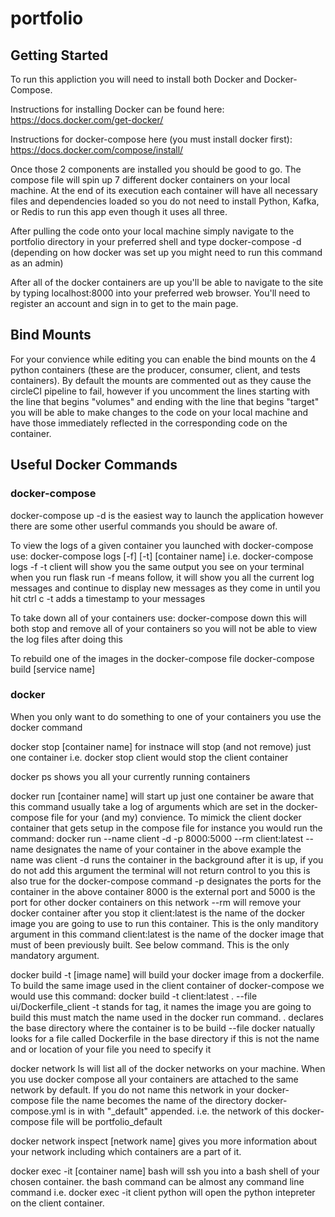 # portfolio


## Getting Started
To run this appliction you will need to install both Docker and Docker-Compose. 

Instructions for installing Docker can be found here:
https://docs.docker.com/get-docker/

Instructions for docker-compose here (you must install docker first):
https://docs.docker.com/compose/install/

Once those 2 components are installed you should be good to go.  The compose file 
will spin up 7 different docker containers on your local machine.  At the end of 
its execution each container will have all necessary files and dependencies loaded
so you do not need to install Python, Kafka, or Redis to run this app even though
it uses all three.

After pulling the code onto your local machine simply navigate to the portfolio 
directory in your preferred shell and type docker-compose -d (depending on how
docker was set up you might need to run this command as an admin)

After all of the docker containers are up you'll be able to navigate to the site 
by typing localhost:8000 into your preferred web browser.  You'll need to register
an account and sign in to get to the main page.

## Bind Mounts
For your convience while editing you can enable the bind mounts on the 4 python containers
(these are the producer, consumer, client, and tests containers).  By default the 
mounts are commented out as they cause the circleCI pipeline to fail, however if 
you uncomment the lines starting with the line that begins "volumes" and ending 
with the line that begins "target" you will be able to make changes to the code 
on your local machine and have those immediately reflected in the corresponding 
code on the container.  

## Useful Docker Commands
### docker-compose
docker-compose up -d is the easiest way to launch the application however there
are some other userful commands you should be aware of.  

To view the logs of a given container you launched with docker-compose use: 
docker-compose logs [-f] [-t] [container name]
    i.e. docker-compose logs -f -t client will show you the same output you see
    on your terminal when you run flask run
    -f means follow, it will show you all the current log messages and continue
    to display new messages as they come in until you hit ctrl c
    -t adds a timestamp to your messages

To take down all of your containers use:
docker-compose down
    this will both stop and remove all of your containers so you will not be able
    to view the log files after doing this

To rebuild one of the images in the docker-compose file
docker-compose build [service name]

### docker
When you only want to do something to one of your containers you use the docker 
command

docker stop [container name] for instnace will stop (and not remove) just one container
    i.e. docker stop client would stop the client container

docker ps shows you all your currently running containers

docker run [container name] will start up just one container
    be aware that this command usually take a log of arguments which are set in 
    the docker-compose file for your (and my) convience.  To mimick the client 
    docker container that gets setup in the compose file for instance you would 
    run the command:
        docker run --name client -d -p 8000:5000 --rm client:latest
            --name designates the name of your container in the above example the
            name was client
            -d runs the container in the background after it is up, if you do not
            add this argument the terminal will not return control to you
                this is also true for the docker-compose command
            -p designates the ports for the container in the above container 8000
            is the external port and 5000 is the port for other docker containers
            on this network
            --rm will remove your docker container after you stop it
            client:latest is the name of the docker image you are going to use to 
            run this container.  This is the only manditory argument in this command
            client:latest is the name of the docker image that must of been previously 
            built.  See below command.  This is the only mandatory argument.

docker build -t [image name] will build your docker image from a dockerfile. To 
    build the same image used in the client container of docker-compose we would 
    use this command:
        docker build -t client:latest . --file ui/Dockerfile_client
        -t stands for tag, it names the image you are going to build this must 
        match the name used in the docker run command.
        . declares the base directory where the container is to be build
        --file docker natually looks for a file called Dockerfile in the base directory
        if this is not the name and or location of your file you need to specify it

docker network ls will list all of the docker networks on your machine.
    When you use docker compose all your containers are attached to the same network
    by default.  If you do not name this network in your docker-compose file the 
    name becomes the name of the directory docker-compose.yml is in with "_default" 
    appended.
        i.e. the network of this docker-compose file will be portfolio_default


docker network inspect [network name]
    gives you more information about your network including which containers are 
    a part of it.

docker exec -it [container name] bash
    will ssh you into a bash shell of your chosen container.  the bash command can 
    be almost any command line command
        i.e. docker exec -it client python will open the python intepreter on the 
        client container.